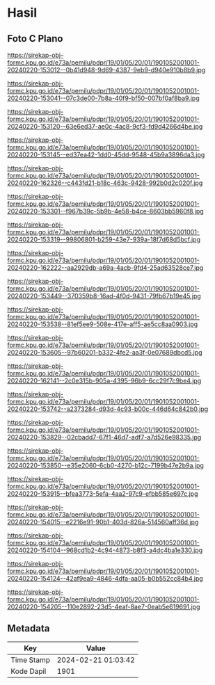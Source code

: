 # Hasil

## Foto C Plano

https://sirekap-obj-formc.kpu.go.id/e73a/pemilu/pdpr/19/01/05/20/01/1901052001001-20240220-153012--0b41d948-9d69-4387-9eb9-d940e910b8b9.jpg

https://sirekap-obj-formc.kpu.go.id/e73a/pemilu/pdpr/19/01/05/20/01/1901052001001-20240220-153041--07c3de00-7b8a-40f9-bf50-007bf0af8ba9.jpg

https://sirekap-obj-formc.kpu.go.id/e73a/pemilu/pdpr/19/01/05/20/01/1901052001001-20240220-153120--63e6ed37-ae0c-4ac8-9cf3-fd9d4266d4be.jpg

https://sirekap-obj-formc.kpu.go.id/e73a/pemilu/pdpr/19/01/05/20/01/1901052001001-20240220-153145--ed37ea42-1dd0-45dd-9548-45b9a3896da3.jpg

https://sirekap-obj-formc.kpu.go.id/e73a/pemilu/pdpr/19/01/05/20/01/1901052001001-20240220-162326--c443fd21-b18c-463c-9428-992b0d2c020f.jpg

https://sirekap-obj-formc.kpu.go.id/e73a/pemilu/pdpr/19/01/05/20/01/1901052001001-20240220-153301--f967b39c-5b9b-4e58-b4ce-8603bb5960f8.jpg

https://sirekap-obj-formc.kpu.go.id/e73a/pemilu/pdpr/19/01/05/20/01/1901052001001-20240220-153319--99806801-b259-43e7-939a-18f7d68d5bcf.jpg

https://sirekap-obj-formc.kpu.go.id/e73a/pemilu/pdpr/19/01/05/20/01/1901052001001-20240220-162222--aa2929db-a69a-4acb-9fd4-25ad63528ce7.jpg

https://sirekap-obj-formc.kpu.go.id/e73a/pemilu/pdpr/19/01/05/20/01/1901052001001-20240220-153449--370359b8-16ad-4f0d-9431-79fb67b19e45.jpg

https://sirekap-obj-formc.kpu.go.id/e73a/pemilu/pdpr/19/01/05/20/01/1901052001001-20240220-153538--81ef5ee9-508e-417e-aff5-ae5cc8aa0903.jpg

https://sirekap-obj-formc.kpu.go.id/e73a/pemilu/pdpr/19/01/05/20/01/1901052001001-20240220-153605--97b60201-b332-4fe2-aa3f-0e07689dbcd5.jpg

https://sirekap-obj-formc.kpu.go.id/e73a/pemilu/pdpr/19/01/05/20/01/1901052001001-20240220-162141--2c0e315b-905a-4395-96b9-6cc29f7c9be4.jpg

https://sirekap-obj-formc.kpu.go.id/e73a/pemilu/pdpr/19/01/05/20/01/1901052001001-20240220-153742--a2373284-d93d-4c93-b00c-446d64c842b0.jpg

https://sirekap-obj-formc.kpu.go.id/e73a/pemilu/pdpr/19/01/05/20/01/1901052001001-20240220-153829--02cbadd7-67f1-46d7-adf7-a7d526e98335.jpg

https://sirekap-obj-formc.kpu.go.id/e73a/pemilu/pdpr/19/01/05/20/01/1901052001001-20240220-153850--e35e2060-6cb0-4270-b12c-7199b47e2b9a.jpg

https://sirekap-obj-formc.kpu.go.id/e73a/pemilu/pdpr/19/01/05/20/01/1901052001001-20240220-153915--bfea3773-5efa-4aa2-97c9-efbb585e697c.jpg

https://sirekap-obj-formc.kpu.go.id/e73a/pemilu/pdpr/19/01/05/20/01/1901052001001-20240220-154015--e2216e91-90b1-403d-826a-514560aff36d.jpg

https://sirekap-obj-formc.kpu.go.id/e73a/pemilu/pdpr/19/01/05/20/01/1901052001001-20240220-154104--968cd1b2-4c94-4873-b8f3-a4dc4ba1e330.jpg

https://sirekap-obj-formc.kpu.go.id/e73a/pemilu/pdpr/19/01/05/20/01/1901052001001-20240220-154124--42af9ea9-4846-4dfa-aa05-b0b552cc84b4.jpg

https://sirekap-obj-formc.kpu.go.id/e73a/pemilu/pdpr/19/01/05/20/01/1901052001001-20240220-154205--110e2892-23d5-4eaf-8ae7-0eab5e619691.jpg


## Metadata

| Key        | Value               |
| ---------- | ------------------- |
| Time Stamp | 2024-02-21 01:03:42 |
| Kode Dapil | 1901                |



